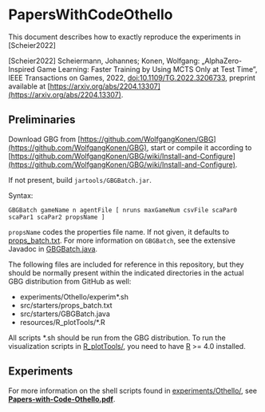 # PapersWithCodeOthello
 
This document describes how to exactly reproduce the experiments in [Scheier2022]

[Scheier2022] Scheiermann, Johannes; Konen, Wolfgang: „AlphaZero-Inspired Game Learning: Faster Training by Using MCTS Only at Test Time”, IEEE Transactions on Games, 2022,  [doi:10.1109/TG.2022.3206733](https://dx.doi.org/10.1109/TG.2022.3206733), preprint available at [https://arxiv.org/abs/2204.13307](https://arxiv.org/abs/2204.13307).

## Preliminaries
Download GBG from [https://github.com/WolfgangKonen/GBG](https://github.com/WolfgangKonen/GBG), start or compile it according to [https://github.com/WolfgangKonen/GBG/wiki/Install-and-Configure](https://github.com/WolfgangKonen/GBG/wiki/Install-and-Configure).

If not present, build `jartools/GBGBatch.jar`.

Syntax:

   `GBGBatch gameName n agentFile [ nruns maxGameNum csvFile scaPar0 scaPar1 scaPar2 propsName ]`

`propsName` codes the properties file name. If not given, it defaults to [props_batch.txt](src/starters/props_batch.txt).
For more information on `GBGBatch`, see the extensive Javadoc in [GBGBatch.java](src/starters/GBGBatch.java).

The following files are included for reference in this repository, but they should be normally present within the indicated directories in the actual GBG distribution from GitHub as well:

*	experiments/Othello/experim*.sh
*	src/starters/props_batch.txt
*	src/starters/GBGBatch.java
*	resources/R_plotTools/*.R

All scripts *.sh should be run from the GBG distribution. To run the visualization scripts in [R_plotTools/](resources/R_plotTools), you need to have [R](https://www.r-project.org/) >= 4.0 installed.

## Experiments
For more information on the shell scripts found in [experiments/Othello/](experiments/Othello/), see **[Papers-with-Code-Othello.pdf](Papers-with-Code-Othello.pdf)**.

